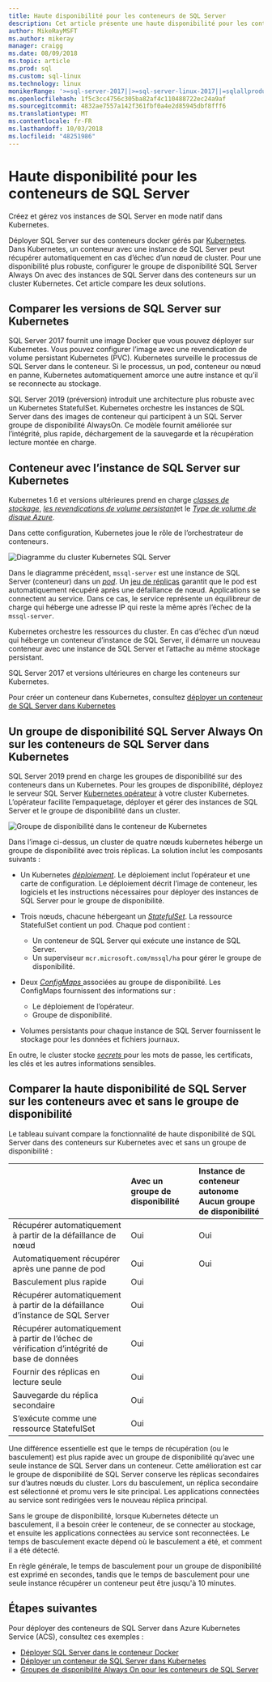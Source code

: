 ```yaml
---
title: Haute disponibilité pour les conteneurs de SQL Server
description: Cet article présente une haute disponibilité pour les conteneurs de SQL Server
author: MikeRayMSFT
ms.author: mikeray
manager: craigg
ms.date: 08/09/2018
ms.topic: article
ms.prod: sql
ms.custom: sql-linux
ms.technology: linux
monikerRange: '>=sql-server-2017||>=sql-server-linux-2017||=sqlallproducts-allversions'
ms.openlocfilehash: 1f5c3cc4756c305ba82af4c110488722ec24a9af
ms.sourcegitcommit: 4832ae7557a142f361fbf0a4e2d85945dbf8fff6
ms.translationtype: MT
ms.contentlocale: fr-FR
ms.lasthandoff: 10/03/2018
ms.locfileid: "48251986"
---
```

# <a name="high-availability-for-sql-server-containers"></a>Haute disponibilité pour les conteneurs de SQL Server

Créez et gérez vos instances de SQL Server en mode natif dans Kubernetes.

Déployer SQL Server sur des conteneurs docker gérés par [Kubernetes](https://kubernetes.io/). Dans Kubernetes, un conteneur avec une instance de SQL Server peut récupérer automatiquement en cas d’échec d’un nœud de cluster. Pour une disponibilité plus robuste, configurer le groupe de disponibilité SQL Server Always On avec des instances de SQL Server dans des conteneurs sur un cluster Kubernetes. Cet article compare les deux solutions.

## <a name="compare-sql-server-versions-on-kubernetes"></a>Comparer les versions de SQL Server sur Kubernetes

SQL Server 2017 fournit une image Docker que vous pouvez déployer sur Kubernetes. Vous pouvez configurer l’image avec une revendication de volume persistant Kubernetes (PVC). Kubernetes surveille le processus de SQL Server dans le conteneur. Si le processus, un pod, conteneur ou nœud en panne, Kubernetes automatiquement amorce une autre instance et qu’il se reconnecte au stockage.

SQL Server 2019 (préversion) introduit une architecture plus robuste avec un Kubernetes StatefulSet. Kubernetes orchestre les instances de SQL Server dans des images de conteneur qui participent à un SQL Server groupe de disponibilité AlwaysOn. Ce modèle fournit améliorée sur l’intégrité, plus rapide, déchargement de la sauvegarde et la récupération lecture montée en charge.  

## <a name="container-with-sql-server-instance-on-kubernetes"></a>Conteneur avec l’instance de SQL Server sur Kubernetes

Kubernetes 1.6 et versions ultérieures prend en charge [ *classes de stockage*](http://kubernetes.io/docs/concepts/storage/storage-classes/), [ *les revendications de volume persistant*](http://kubernetes.io/docs/concepts/storage/storage-classes/#persistentvolumeclaims)et le [  *Type de volume de disque Azure*](https://github.com/kubernetes/examples/tree/master/staging/volumes/azure_disk). 

Dans cette configuration, Kubernetes joue le rôle de l’orchestrateur de conteneurs. 

![Diagramme du cluster Kubernetes SQL Server](media/tutorial-sql-server-containers-kubernetes/kubernetes-sql.png)

Dans le diagramme précédent, `mssql-server` est une instance de SQL Server (conteneur) dans un [ *pod*](http://kubernetes.io/docs/concepts/workloads/pods/pod/). Un [jeu de réplicas](http://kubernetes.io/docs/concepts/workloads/controllers/replicaset/) garantit que le pod est automatiquement récupéré après une défaillance de nœud. Applications se connectent au service. Dans ce cas, le service représente un équilibreur de charge qui héberge une adresse IP qui reste la même après l’échec de la `mssql-server`.

Kubernetes orchestre les ressources du cluster. En cas d’échec d’un nœud qui héberge un conteneur d’instance de SQL Server, il démarre un nouveau conteneur avec une instance de SQL Server et l’attache au même stockage persistant.

SQL Server 2017 et versions ultérieures en charge les conteneurs sur Kubernetes.

Pour créer un conteneur dans Kubernetes, consultez [déployer un conteneur de SQL Server dans Kubernetes](tutorial-sql-server-containers-kubernetes.md)

## <a name="a-sql-server-always-on-availability-group-on-sql-server-containers-in-kubernetes"></a>Un groupe de disponibilité SQL Server Always On sur les conteneurs de SQL Server dans Kubernetes

SQL Server 2019 prend en charge les groupes de disponibilité sur des conteneurs dans un Kubernetes. Pour les groupes de disponibilité, déployez le serveur SQL Server [Kubernetes opérateur](http://coreos.com/blog/introducing-operators.html) à votre cluster Kubernetes. L’opérateur facilite l’empaquetage, déployer et gérer des instances de SQL Server et le groupe de disponibilité dans un cluster.

![Groupe de disponibilité dans le conteneur de Kubernetes](media/tutorial-sql-server-ag-containers-kubernetes/KubernetesCluster.png)

Dans l’image ci-dessus, un cluster de quatre nœuds kubernetes héberge un groupe de disponibilité avec trois réplicas. La solution inclut les composants suivants :

* Un Kubernetes [ *déploiement*](http://kubernetes.io/docs/concepts/workloads/controllers/deployment/). Le déploiement inclut l’opérateur et une carte de configuration. Le déploiement décrit l’image de conteneur, les logiciels et les instructions nécessaires pour déployer des instances de SQL Server pour le groupe de disponibilité.

* Trois nœuds, chacune hébergeant un [ *StatefulSet*](http://kubernetes.io/docs/concepts/workloads/controllers/statefulset/). La ressource StatefulSet contient un pod. Chaque pod contient :
  * Un conteneur de SQL Server qui exécute une instance de SQL Server.
  * Un superviseur `mcr.microsoft.com/mssql/ha` pour gérer le groupe de disponibilité.

* Deux [ *ConfigMaps* ](http://kubernetes.io/docs/tasks/configure-pod-container/configure-pod-configmap/) associées au groupe de disponibilité. Les ConfigMaps fournissent des informations sur :
  * Le déploiement de l’opérateur.
  * Groupe de disponibilité.

 * Volumes persistants pour chaque instance de SQL Server fournissent le stockage pour les données et fichiers journaux.

En outre, le cluster stocke [ *secrets* ](http://kubernetes.io/docs/concepts/configuration/secret/) pour les mots de passe, les certificats, les clés et les autres informations sensibles.

## <a name="compare-sql-server-high-availability-on-containers-with-and-without-the-availability-group"></a>Comparer la haute disponibilité de SQL Server sur les conteneurs avec et sans le groupe de disponibilité

Le tableau suivant compare la fonctionnalité de haute disponibilité de SQL Server dans des conteneurs sur Kubernetes avec et sans un groupe de disponibilité :

| |Avec un groupe de disponibilité | Instance de conteneur autonome<br/> Aucun groupe de disponibilité
|:------|:------|:------
|Récupérer automatiquement à partir de la défaillance de nœud | Oui | Oui
|Automatiquement récupérer après une panne de pod | Oui | Oui
|Basculement plus rapide |Oui |
|Récupérer automatiquement à partir de la défaillance d’instance de SQL Server | Oui | 
|Récupérer automatiquement à partir de l’échec de vérification d’intégrité de base de données | Oui | 
|Fournir des réplicas en lecture seule | Oui |
|Sauvegarde du réplica secondaire | Oui | 
|S’exécute comme une ressource StatefulSet | Oui | 

Une différence essentielle est que le temps de récupération (ou le basculement) est plus rapide avec un groupe de disponibilité qu’avec une seule instance de SQL Server dans un conteneur. Cette amélioration est car le groupe de disponibilité de SQL Server conserve les réplicas secondaires sur d’autres nœuds du cluster. Lors du basculement, un réplica secondaire est sélectionné et promu vers le site principal. Les applications connectées au service sont redirigées vers le nouveau réplica principal.

Sans le groupe de disponibilité, lorsque Kubernetes détecte un basculement, il a besoin créer le conteneur, de se connecter au stockage, et ensuite les applications connectées au service sont reconnectées. Le temps de basculement exacte dépend où le basculement a été, et comment il a été détecté. 

En règle générale, le temps de basculement pour un groupe de disponibilité est exprimé en secondes, tandis que le temps de basculement pour une seule instance récupérer un conteneur peut être jusqu'à 10 minutes.

## <a name="next-steps"></a>Étapes suivantes

Pour déployer des conteneurs de SQL Server dans Azure Kubernetes Service (ACS), consultez ces exemples :

* [Déployer SQL Server dans le conteneur Docker](sql-server-linux-configure-docker.md)
* [Déployer un conteneur de SQL Server dans Kubernetes](tutorial-sql-server-containers-kubernetes.md)
* [Groupes de disponibilité Always On pour les conteneurs de SQL Server](sql-server-ag-kubernetes.md)

